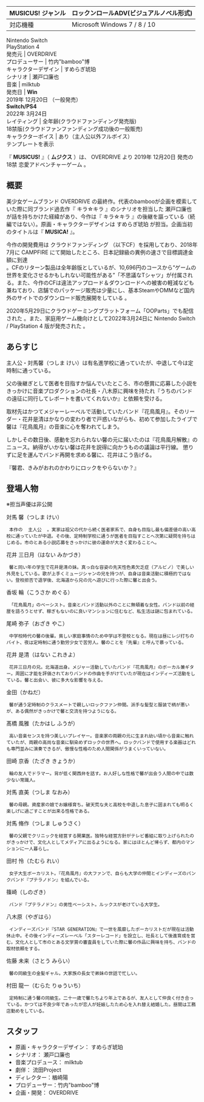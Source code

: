 MUSICUS!  ジャンル  |  ロックンロールADV(ビジュアルノベル形式)   
---|---  
対応機種  |  Microsoft Windows  7  /  8  /  10    
Nintendo Switch  
PlayStation 4  
発売元  |  OVERDRIVE   
プロデューサー  |  竹内"bamboo"博   
キャラクターデザイン  |  すめらぎ琥珀   
シナリオ  |  瀬戸口廉也   
音楽  |  milktub   
発売日  |  **Win**   
2019年  12月20日  （一般発売）  
**Switch/PS4**  
2022年  3月24日  
レイティング  |  全年齢(クラウドファンディング発売版)   
18禁版(クラウドファンファンディング成功後の一般販売)  
キャラクターボイス  |  あり（主人公以外フルボイス）   
テンプレートを表示  
  
『 **MUSICUS!** 』（ **ムジクス** ）は、  OVERDRIVE  より  2019年  12月20日  発売の  18禁
恋愛アドベンチャーゲーム  。

##  概要  

美少女ゲームブランド  OVERDRIVE  の最終作。代表のbambooが企画を模索していた際に同ブランド過去作『  キラ☆キラ  』のシナリオを担当した
瀬戸口廉也  が話を持ちかけた経緯があり、今作は『  キラ☆キラ  』の後継を謳っている（続編ではない）。原画・キャラクターデザインは  すめらぎ琥珀
が担当。企画当初のタイトルは『 **MUSICA!** 』。

今作の開発費用は  クラウドファンディング  （以下CF）を採用しており、2018年7月に  CAMPFIRE
にて開始したところ、日本記録級の異例の速さで目標調達金額に到達  
。CFのリターン製品は全年齢版としているが、10,696円のコースから“ゲームの世界を変化させるかもしれない可能性がある”「不思議なTシャツ」が付属される。また、今作のCFは違法アップロード＆ダウンロードへの被害の軽減なども兼ねており、店舗でのパッケージ販売は少量にし、基本SteamやDMMなど国内外のサイトでのダウンロード販売展開をしている
  。

2020年5月29日にクラウドゲーミングプラットフォーム「OOParts」でも配信された    。また、家庭用ゲーム機向けとして2022年3月24日に
Nintendo Switch  /  PlayStation 4  版が発売された    。

##  あらすじ  

主人公・対馬馨（つしま けい）は有名進学校に通っていたが、中退して今は定時制に通っている。

父の後継ぎとして医者を目指すか悩んでいたところ、市の懸賞に応募した小説をきっかけに音楽プロダクションの社長・八木原に興味を持たれ『うちのバンドの遠征に同行してレポートを書いてくれないか』と依頼を受ける。

取材先はかつてメジャーレーベルで活動していたバンド『花鳥風月』。そのリーダー・花井是清はかなりの変わり者で戸惑いながらも、初めて参加したライブで馨は『花鳥風月』の音楽に心を奪われてしまう。

しかしその数日後、感動を忘れられない馨の元に届いたのは『花鳥風月解散』のニュース。納得がいかない馨は花井を説得に向かうものの議論は平行線。
懲りずに足を運んでバンド再開を求める馨に、花井はこう告げる。

『馨君、きみがおれのかわりにロックをやらないか？』

##  登場人物  

※担当声優は非公開

対馬 馨（つしま けい）

     本作の  主人公  。実家は祖父の代から続く医者家系で、自身も目指し最も偏差値の高い高校に通っていたが中退。その後、定時制学校に通うが医者を目指すことへ次第に疑問を持ちはじめる。市のとある小説応募をきっかけに彼の運命が大きく変わることへ。 
花井 三日月（はない みかづき）

     馨と同い年の学生で花井是清の妹。真っ白な容姿の先天性色素欠乏症（アルビノ）で美しい外見をしている。歌が上手くミュージシャンの兄を持つが、自身は音楽活動に積極的ではない。登校拒否で退学後、北海道から兄の元へ遊びに行った際に馨と出会う。 
香坂 輪（こうさか めぐる）

     「花鳥風月」のベーシスト。音楽とバンド活動以外のことに無頓着な女性。バンド以前の経歴を語ろうとせず、稼ぎもないのに良いマンションに住むなど、私生活は謎に包まれている。 
尾崎 弥子（おざき やこ）

     中学校時代の馨の後輩。貧しい家庭事情のため中学は不登校となる。現在は昼にレジ打ちのバイト、夜は定時制に通う勤労少女で苦労人。馨のことを『先輩』と呼んで慕っている。 
花井 是清（はない これきよ）

     花井三日月の兄。北海道出身。メジャー活動していたバンド『花鳥風月』のボーカル兼ギター。周囲に才能を評価されておりバンドの作曲を手がけていたが現在はインディーズ活動をしている。馨と出会い、彼に多大な影響を与える。 
金田（かねだ）

     馨が通う定時制のクラスメートで親しいロックファン仲間。派手な髪型と服装で柄が悪いが、ある偶然がきっかけで馨と交流を持つようになる。 
髙橋 風雅（たかはし ふうが）

     高い音楽センスを持つ美しいプレイヤー。音楽家の両親の元に生まれ幼い頃から音楽に触れていたが、両親の高尚な音楽に馴染めずロックの世界へ。ロックバンドで使用する楽器はどれも専門並みに演奏できるが、傲慢な性格のため人間関係がうまくいっていない。 
田崎 京香（たざき きょうか）

     輪の友人でドラマー。背が低く関西弁を話す。お人好しな性格で馨が出会う人間の中では数少ない常識人。 
対馬 直美（つしま なおみ）

     馨の母親。資産家の娘でお嬢様育ち。破天荒な夫と高校を中退した息子に囲まれても明るく楽しげに過ごすことが出来る性格である。 
対馬 脩作（つしま しゅうさく）

     馨の父親でクリニックを経営する開業医。独特な経営方針がテレビ番組に取り上げられたのがきっかけで、文化人としてメディアに出るようになる。家にはほとんど帰らず、都内のマンションに一人暮らし。 
田村 怜（たむら れい）

     女子大生ボーカリスト。『花鳥風月』の大ファンで、自らも大学の仲間とインディーズのパンクバンド『プテラノドン』を組んでいる。 
篠崎（しのざき）

     バンド『プテラノドン』の男性ベーシスト。ルックスが老けている大学生。 
八木原（やぎはら）

     インディーズバンド『STAR GENERATION』で一世を風靡したボーカリストだが現在は活動休止中。その後インディーズレーベル「スターレコード」を設立し、社長として後進育成を営む。文化人として市のとある文学賞の審査員をしていた際に馨の作品に興味を持ち、バンドの取材依頼をする。 
佐藤 未来（さとう みらい）

     馨の同級生の金髪ギャル。大家族の長女で弟妹の世話で忙しい。 
村田 龍一（むらた りゅういち）

     定時制に通う馨の同級生。二十一歳で馨たちより年上であるが、友人として仲良く付き合っている。かつては不良少年であったが恋人が妊娠したため心を入れ替え結婚した。昼間は工務店勤めをしている。 

##  スタッフ  

  * 原画・キャラクターデザイン：  すめらぎ琥珀 
  * シナリオ：  瀬戸口廉也 
  * 音楽プロデュース：  milktub 
  * 劇伴：  流田Project 
  * ディレクター：楢崎陽 
  * プロデューサー：竹内"bamboo"博 
  * 企画・開発：  OVERDRIVE 

